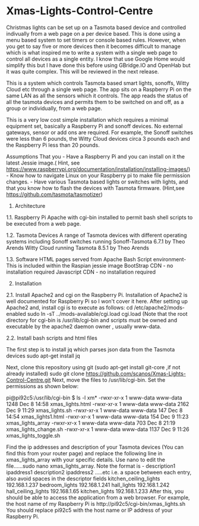 # Xmas-Lights-Control-Centre

Christmas lights can be set up on a Tasmota based device and controlled indivually from a web page on a per device based. This is done using a menu based system to set timers or console based rules. However, when you get to say five or more devices then it becomes difficult to manage which is what inspired me to write a system with a single web page to control all devices as a single entity. I know that use Google Home would simplify this but I have done this before using GBridge.IO and OpenHab but it was quite complex. This will be reviewed in the next release.

This is a system which controls Tasmota based smart lights, sonoffs, Witty Cloud etc through a single web page. The app sits on a Raspberry Pi on the same LAN as all the sensors which it controls. The app reads the status of all the tasmota devices and permits them to be switched on and off, as a group or individually, from a web page.

This is a very low cost simple installation which requires a minimal equipment set, basically a Raspberry Pi and sonoff devices. No external gateways, sensor or add ons are required.  For example, the Sonoff switches were less than 6 pounds, the Witty Cloud devices circa 3 pounds each and the Raspberry Pi less than 20 pounds.

Assumptions
That you 
        - Have a Raspberry Pi and you can install on it the latest Jessie image.( Hint, see https://www.raspberrypi.org/documentation/installation/installing-images/)
        - Know how to navigate Linux on your Raspberry pi to make file permission changes.
        - Have various Tasmota based lights or switches with lights, and that you know how to flash the devices with Tasmota firmware. (Hint,see https://github.com/tasmota/tasmotizer)   

1. Architecture

1.1. Raspberry Pi
  Apache with cgi-bin installed to permit bash shell scripts to be executed from a web page.

1.2. Tasmota Devices
  A range of Tasmota devices with different operating systems including 
  Sonoff switches running Sonoff-Tasmota 6.7.1 by Theo Arends
  Witty Cloud running Tasmota 8.5.1 by Theo Arends
 
 1.3. Software
   HTML pages served from Apache
   Bash Script environment- This is included within the Raspian jessie image
   BootStrap CDN - no installation required
   Javascript CDN - no installation required
 
 2. Installation
 
 2.1. Install Apache2 and cgi on the Raspberry Pi. 
 Installation of Apache2 is well documented for Raspberry Pi so I won't cover it here. After setting up Apache2 and, install cgi is to execute as follows:
  cd /etc/apache2/mods-enabled 
  sudo ln -sT ../mods-available/cgi.load cgi.load
  (Note that the root directory for cgi-bin is /usr/lib/cgi-bin and scripts must be owned and executable by the apache2 daemon owner , usually www-data.

  2.2. Install bash scripts and html files
  
  The first step is to install jq which parses json data from the Tasmota devices
  sudo apt-get install jq

  Next, clone this repository using git (sudo apt-get install git-core ,if not already installed) 
  sudo git clone https://github.com/scanos/Xmas-Lights-Control-Centre.git
  Next, move the files to /usr/lib/cgi-bin. Set the permissions as shown below:
  
pi@pi92c5:/usr/lib/cgi-bin $ ls -l xm*
-rwxr-xr-x 1 www-data www-data 1248 Dec  8 14:58 xmas_lights.html
-rwxr-xr-x 1 www-data www-data 2162 Dec  9 11:29 xmas_lights.sh
-rwxr-xr-x 1 www-data www-data  147 Dec  8 14:54 xmas_lights1.html
-rwxr-xr-x 1 www-data www-data  154 Dec  9 11:23 xmas_lights_array
-rwxr-xr-x 1 www-data www-data  703 Dec  8 21:19 xmas_lights_change.sh
-rwxr-xr-x 1 www-data www-data 1137 Dec  9 11:26 xmas_lights_toggle.sh

Find the ip addresses and description of your Tasmota devices (You can find this from your router page) and replace the following line in xmas_lights_array with your specific details. Use nano to edit the file......sudo nano xmas_lights_array. Note the format  is - description1 ipaddress1 description2 ipaddress2 .....etc i.e. a space between each entry, also avoid spaces in the descriptor fields
 kitchen_ceiling_lights 192.168.1.237 bedroom_lights 192.168.1.241 hall_lights 192.168.1.242 hall_ceiling_lights 192.168.1.65 kitchen_lights 192.168.1.233
After this, you should be able to access the application from a web browser. For example, the host name of my Raspberry Pi is http://pi92c5/cgi-bin/xmas_lights.sh
You should replace pi92c5 with the host name or IP address of your Raspberry Pi.




